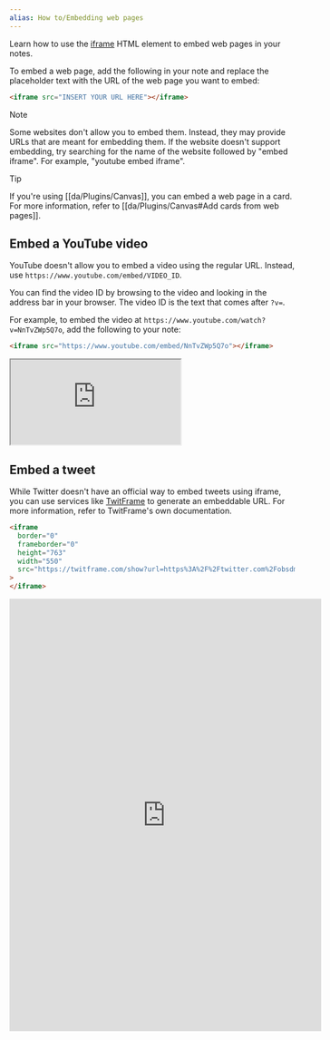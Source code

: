 ```yaml
---
alias: How to/Embedding web pages
---
```


Learn how to use the [iframe](https://developer.mozilla.org/en-US/docs/Web/HTML/Element/iframe) HTML element to embed web pages in your notes.

To embed a web page, add the following in your note and replace the placeholder text with the URL of the web page you want to embed:

```html
<iframe src="INSERT YOUR URL HERE"></iframe>
```

> [!note]
> Some websites don't allow you to embed them. Instead, they may provide URLs that are meant for embedding them. If the website doesn't support embedding, try searching for the name of the website followed by "embed iframe". For example, "youtube embed iframe".

> [!tip]
> If you're using [[da/Plugins/Canvas]], you can embed a web page in a card. For more information, refer to [[da/Plugins/Canvas#Add cards from web pages]].

## Embed a YouTube video

YouTube doesn't allow you to embed a video using the regular URL. Instead, use `https://www.youtube.com/embed/VIDEO_ID`.

You can find the video ID by browsing to the video and looking in the address bar in your browser. The video ID is the text that comes after `?v=`.

For example, to embed the video at `https://www.youtube.com/watch?v=NnTvZWp5Q7o`, add the following to your note:

```html
<iframe src="https://www.youtube.com/embed/NnTvZWp5Q7o"></iframe>
```

<iframe src="https://www.youtube.com/embed/NnTvZWp5Q7o"></iframe>

## Embed a tweet

While Twitter doesn't have an official way to embed tweets using iframe, you can use services like [TwitFrame](https://twitframe.com/) to generate an embeddable URL. For more information, refer to TwitFrame's own documentation.

```html
<iframe
  border="0"
  frameborder="0"
  height="763"
  width="550"
  src="https://twitframe.com/show?url=https%3A%2F%2Ftwitter.com%2Fobsdmd%2Fstatus%2F1580548874246443010"
>
</iframe>
```

<iframe
  border="0"
  frameborder="0"
  height="763"
  width="550"
  src="https://twitframe.com/show?url=https%3A%2F%2Ftwitter.com%2Fobsdmd%2Fstatus%2F1580548874246443010"
>
</iframe>
